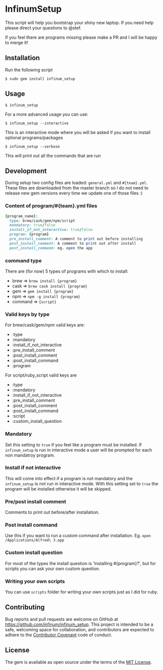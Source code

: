 # InfinumSetup

This script will help you bootstrap your shiny new laptop. If you need help please direct your questions to @stef.

If you feel there are programs missing please make a PR and I will be happy to merge it!

## Installation

Run the following script

    $ sudo gem install infinum_setup

## Usage

    $ infinum_setup

For a more advanced usage you can use:

    $ infinum_setup --interactive

This is an interactive mode where you will be asked if you want to install optional programs/packages

    $ infinum_setup --verbose

This will print out all the commands that are run

## Development

During setup two config files are loaded: `general.yml` and `#{team}.yml`. These files are downloaded from the master branch so I do not need to release new gem versions every time we update one of those files :)

### Content of program/#{team}.yml files

``` ruby
{program_name}:
  type: brew/cask/gem/npm/script
  mandatory: true/false
  install_if_not_interactive: true/false
  program: {program}
  pre_install_comment: A comment to print out before installing
  post_install_comment: A comment to print out after install
  post_install_command: eg. open the app
```

### command type

There are (for now) 5 types of programs with which to install:

- brew => `brew install {program}`
- cask => `brew cask install {program}`
- gem  => `gem install {program}`
- npm  => `npm -g install {program}`
- command => `{script}`

### Valid keys by type

For brew/cask/gem/npm valid keys are:

* :type
* :mandatory
* :install_if_not_interactive
* :pre_install_comment
* :post_install_comment
* :post_install_command
* :program

For script/ruby_script valid keys are

* :type
* :mandatory
* :install_if_not_interactive
* :pre_install_comment
* :post_install_comment
* :post_install_command
* :script
* :custom_install_question

### Mandatory

Set this setting to `true` if you feel like a program must be installed.
If `infinum_setup` is run in interactive mode a user will be prompted for each non mandatroy program.

### Install if not interactive

This will come into effect if a program is not mandatory and the `infinum_setup` is not run in interactive mode. With this setting set to `true` the program will be installed otherwise it will be skipped.

### Pre/post install comment

Comments to print out before/after installation.

### Post install command

Use this if you want to run a custom command after installation. Eg. `open /Applications/Alfred\ 3.app`

### Custom install question

For most of the types the install question is 'Installing #{program}?', but for scripts you can ask your own custom question.

### Writing your own scripts

You can use `scripts` folder for writing your own scripts just as I did for ruby.



## Contributing

Bug reports and pull requests are welcome on GitHub at https://github.com/infinum/infinum_setup. This project is intended to be a safe, welcoming space for collaboration, and contributors are expected to adhere to the [Contributor Covenant](http://contributor-covenant.org) code of conduct.


## License

The gem is available as open source under the terms of the [MIT License](http://opensource.org/licenses/MIT).
